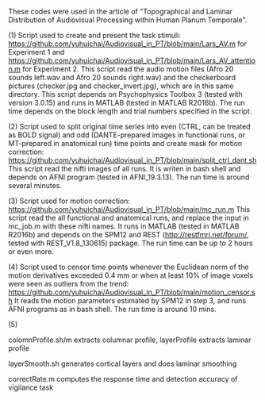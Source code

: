 These codes were used in the article of "Topographical and Laminar Distribution of Audiovisual Processing within Human Planum Temporale".

(1) Script used to create and present the task stimuli: https://github.com/yuhuichai/Audiovisual_in_PT/blob/main/Lars_AV.m for Experiment 1 and https://github.com/yuhuichai/Audiovisual_in_PT/blob/main/Lars_AV_attention.m for Experiment 2. This script read the audio motion files (Afro 20 sounds left.wav and Afro 20 sounds right.wav) and the checkerboard pictures (checker.jpg and checker_invert.jpg), which are in this same directory. This script depends on Psychophysics Toolbox 3 (tested with version 3.0.15) and runs in MATLAB (tested in MATLAB R2016b). The run time depends on the block length and trial numbers specified in the script.

(2) Script used to split original time series into even (CTRL, can be treated as BOLD signal) and odd (DANTE-prepared images in functional runs, or MT-prepared in anatomical run) time points and create mask for motion correction: https://github.com/yuhuichai/Audiovisual_in_PT/blob/main/split_ctrl_dant.sh 
This script read the nifti images of all runs. It is writen in bash shell and depends on AFNI program (tested in AFNI_19.3.13). The run time is around several minutes.

(3) Script used for motion correction: https://github.com/yuhuichai/Audiovisual_in_PT/blob/main/mc_run.m
This script read the all functional and anatomical runs, and replace the input in mc_job.m with these nifti names. It runs in MATLAB (tested in MATLAB R2016b) and depends on the SPM12 and REST (http://restfmri.net/forum/, tested with REST_V1.8_130615) package. The run time can be up to 2 hours or even more.

(4) Script used to censor time points whenever the Euclidean norm of the motion derivatives exceeded 0.4 mm or when at least 10% of image voxels were seen as outliers from the trend: https://github.com/yuhuichai/Audiovisual_in_PT/blob/main/motion_censor.sh
It reads the motion parameters estimated by SPM12 in step 3, and runs AFNI programs as in bash shell. The run time is around 10 mins.

(5) 

colomnProfile.sh/m extracts columnar profile, layerProfile extracts laminar profile

layerSmooth.sh generates cortical layers and does laminar smoothing

correctRate.m computes the response time and detection accuracy of vigilance task
